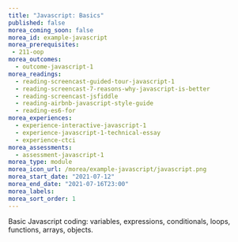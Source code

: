 ```yaml
---
title: "Javascript: Basics"
published: false
morea_coming_soon: false
morea_id: example-javascript
morea_prerequisites:
 - 211-oop
morea_outcomes:
  - outcome-javascript-1
morea_readings:
  - reading-screencast-guided-tour-javascript-1
  - reading-screencast-7-reasons-why-javascript-is-better
  - reading-screencast-jsfiddle
  - reading-airbnb-javascript-style-guide
  - reading-es6-for
morea_experiences:
  - experience-interactive-javascript-1
  - experience-javascript-1-technical-essay
  - experience-ctci
morea_assessments:
  - assessment-javascript-1
morea_type: module
morea_icon_url: /morea/example-javascript/javascript.png
morea_start_date: "2021-07-12"
morea_end_date: "2021-07-16T23:00"
morea_labels:
morea_sort_order: 1
---
```


Basic Javascript coding: variables, expressions, conditionals, loops, functions, arrays, objects.
